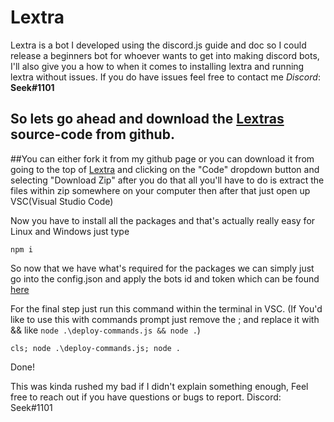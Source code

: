 # Lextra
 Lextra is a bot I developed using the discord.js guide and doc so I could release a beginners bot for whoever wants to get into making discord bots, I'll also give you a how to when it comes to installing lextra and running lextra without issues. If you do have issues feel free to contact me _Discord_: **Seek#1101** 

## So lets go ahead and download the [Lextras](https://github.com/DevSeek/Lextra) source-code from github. 

##You can either fork it from my github page or you can download it from going to the top of [Lextra](https://github.com/DevSeek/Lextra) and clicking on the "Code" dropdown button and selecting "Download Zip" after you do that all you'll have to do is extract the files within zip somewhere on your computer then after that just open up VSC(Visual Studio Code)


Now you have to install all the packages and that's actually really easy for Linux and Windows just type

```
npm i
```

So now that we have what's required for the packages we can simply just go into the config.json and apply the bots id and token which can be found [here](https://discord.com/developers/applications)

For the final step just run this command within the terminal in VSC. (If You'd like to use this with commands prompt just remove the ; and replace it with && like `node .\deploy-commands.js && node .`)

```
cls; node .\deploy-commands.js; node .
```

Done!

 This was kinda rushed my bad if I didn't explain something enough, Feel free to reach out if you have questions or bugs to report. Discord: Seek#1101
